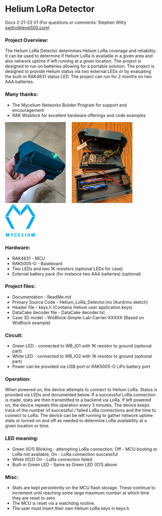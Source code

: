 # Helium LoRa Detector
Docs 2-21-23 V1 (For questions or comments:  Stephen Witty switty@level500.com)  

### Project Overview:
The Helium LoRa Detector determines Helium LoRa coverage and reliability.  It can be used to determine if Helium LoRa is available in a given area and also network uptime if left running at a given location.  The project is designed to run on batteries allowing for a portable solution.  The project is designed to provide Helium status via two external LEDs or by evaluating the built-in RAK4631 status LED.  The project can run for 2 months on two AAA batteries.


### Many thanks:


- The Mycelium Networks Builder Program for support and encouragement
- RAK Wisblock for excellent hardware offerings and code examples

<img src="Pics/Helium_Detector_2.jpg" width="200"> &nbsp; &nbsp; <img src="Pics/Helium_Detector_1.jpg" width="200"> &nbsp; &nbsp; &nbsp; &nbsp; &nbsp; &nbsp; &nbsp; &nbsp;<img src="Pics/Mycelium.png" width="100">

### Hardware:
- RAK4631 - MCU
- RAK5005-O - Baseboard
- Two LEDs and two 1K resistors (optional LEDs for case)
- External battery pack (for instance two AAA batteries) (optional)

### Project files:
- Documentation - ReadMe.md
- Primary Source Code - Helium_LoRa_Detector.ino (Aurdrino sketch)
- Header file - keys.h (Contains Helium user application keys)
- DataCake decoder file - DataCake decoder.txt
- Case 3D model - WisBlock-Simple-Lab-Carrier-XXXXX (Based on WisBlock example)


### Circuit:
- Green LED - connected to WB_IO1 with 1K resistor to ground (optional part)
- White LED - connected to WB_IO2 with 1K resistor to ground (optional part)
- Power can be provided via USB port or RAK5005-O LiPo battery port

### Operation:
When powered on, the device attempts to connect to Helium LoRa.  Status is provided via LEDs and documented below.  If a successful LoRa connection is made, stats are then transmitted to a backend via LoRa.  If left powered on, the device repeats this operation every 3 minutes.  The device keeps track of the number of successful / failed LoRa connections and the time to connect to LoRa.  The device can be left running to gather network uptime stats or turned on and off as needed to determine LoRa availability at a given location or time.

### LED meaning:
- Green (IO1) Blinking - attempting LoRa connection,  Off - MCU booting or LoRa not available, On - LoRa connection successful
- White (IO2)		On - LoRa connection failed
- Built-in Green LED - Same as Green LED (IO1) above

### Misc:
- Stats are kept persistently on the MCU flash storage.  These continue to increment until reaching some large maximum number at which time they are reset to zero.
- The MCU is reset via a watchdog routine.
- The user must insert their own Helium LoRa keys in keys.h
